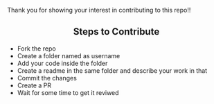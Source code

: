 Thank you for showing your interest in contributing to this repo!!

<h2 align="center">Steps to Contribute</h2>

  - Fork the repo
  - Create a folder named as username
  - Add your code inside the folder
  - Create a readme in the same folder and describe your work in that
  - Commit the changes
  - Create a PR
  - Wait for some time to get it reviwed
